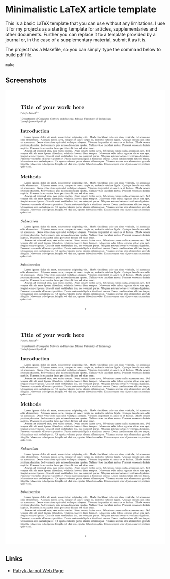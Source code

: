 # Minimalistic LaTeX article template
This is a basic LaTeX template that you can use without any limitations.
I use it for my projects as a starting template for articles, supplementaries and other documents.
Further you can replace it to a template provided by a journal or, in the case of a supplementary material, submit it as it is.

The project has a Makefile, so you can simply type the command below to build pdf file.

```[bash]
make
```

## Screenshots

![Screenshot 1](https://raw.githubusercontent.com/patryk-jarnot/Mini-LaTeX-article-template/refs/heads/main/screenshots/mini_template_1.png)
![Screenshot 2](https://raw.githubusercontent.com/patryk-jarnot/Mini-LaTeX-article-template/refs/heads/main/screenshots/mini_template_1.png)

## Links
* [Patryk Jarnot Web Page](https://www.pjarnot.com)


